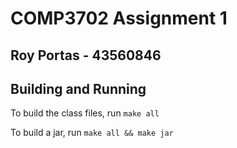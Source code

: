 # COMP3702 Assignment 1
## Roy Portas - 43560846

## Building and Running

To build the class files, run `make all`

To build a jar, run `make all && make jar`
